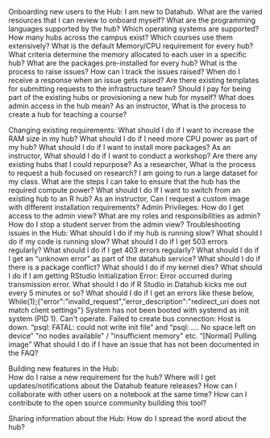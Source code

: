 Onboarding new users to the Hub:
I am new to Datahub. What are the varied resources that I can review to onboard myself?
What are the programming languages supported by the hub?
Which operating systems are supported?
How many hubs across the campus exist? Which courses use them extensively?
What is the default Memory/CPU requirement for every hub?
What criteria determine the memory allocated to each user in a specific hub?
What are the packages pre-installed for every hub?
What is the process to raise issues? How can I track the issues raised?
When do I receive a response when an issue gets raised?
Are there existing templates for submitting requests to the infrastructure team?
Should I pay for being part of the existing hubs or provisioning a new hub for myself?
What does admin access in the hub mean? 
As an instructor, What is the process to create a hub for teaching a course?
 
Changing existing requirements:
What should I do if I want to increase the RAM size in my hub?
What should I do if I need more CPU power as part of my hub?
What should I do if I want to install more packages? 
As an instructor, What should I do if I want to conduct a workshop? Are there any existing hubs that I could repurpose?
As a researcher, What is the process to request a hub focused on research?
I am going to run a large dataset for my class. What are the steps I can take to ensure that the hub has the required compute power?
What should I do If I want to switch from an existing hub to an R hub?
As an instructor, Can I request a custom image with different installation requirements?
Admin Privileges:
How do I get access to the admin view? 
What are my roles and responsibilities as admin?
How do I stop a student server from the admin view?
Troubleshooting issues in the Hub:
What should I do if my hub is running slow?
What should I do if my code is running slow?
What should I do if I get 503 errors regularly?
What should I do if I get 403 errors regularly?
What should I do if I get an “unknown error” as part of the datahub service?
What should I do if there is a package conflict?
What should I do if my kernel dies?
What should I do if I am getting RStudio Initialization Error: Error occurred during transmission error. 
What should I do if R Studio in Datahub kicks me out every 5 minutes or so? 
What should I do if I get an errors like these below,
While(1);{"error":"invalid_request","error_description":"redirect_uri does not match client settings"}
System has not been booted with systemd as init system (PID 1). Can't operate. Failed to create bus connection: Host is down.
“psql: FATAL: could not write init file” and “psql: .... No space left on device”
"no nodes available" / "insufficient memory" etc. 
“[Normal] Pulling image” 
What should I do if I have an issue that has not been documented in the FAQ?
             
 Building new features in the Hub:	
How do I raise a new requirement for the hub?
Where will I get updates/notifications about the Datahub feature releases?
How can I collaborate with other users on a notebook at the same time?
How can I contribute to the open source community building this tool?

Sharing information about the Hub:
How do I spread the word about the hub?

